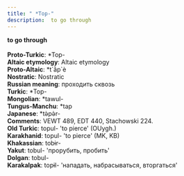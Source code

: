```yaml
---
title: " *Top-"
description:  to go through
---
```

<p data-pagefind-weight="0.5">
<strong> to go through</strong><br><br>
<strong>Proto-Turkic</strong>:  *Top-<br>
<strong>Altaic etymology</strong>:  Altaic etymology<br>
<strong> Proto-Altaic</strong>:  *t`ằp`è<br>
<strong>Nostratic</strong>:  Nostratic<br>
<strong>Russian meaning</strong>:  проходить сквозь<br>
<strong>Turkic</strong>:  *Top-<br>
<strong>Mongolian</strong>:  *tawul-<br>
<strong>Tungus-Manchu</strong>:  *tap<br>
<strong>Japanese</strong>:  *tǝ̀pǝ̀r-<br>
<strong>Comments</strong>:  VEWT 489, EDT 440, Stachowski 224.<br>
<strong>Old Turkic</strong>:  topul- 'to pierce' (OUygh.)<br>
<strong>Karakhanid</strong>:  topul- 'to pierce' (MK, KB)<br>
<strong>Khakassian</strong>:  tobɨr-<br>
<strong>Yakut</strong>:  tobul- 'прорубить, пробить'<br>
<strong>Dolgan</strong>:  tobul-<br>
<strong>Karakalpak</strong>:  topɨl- 'нападать, набрасываться, вторгаться'<br>

</p>
